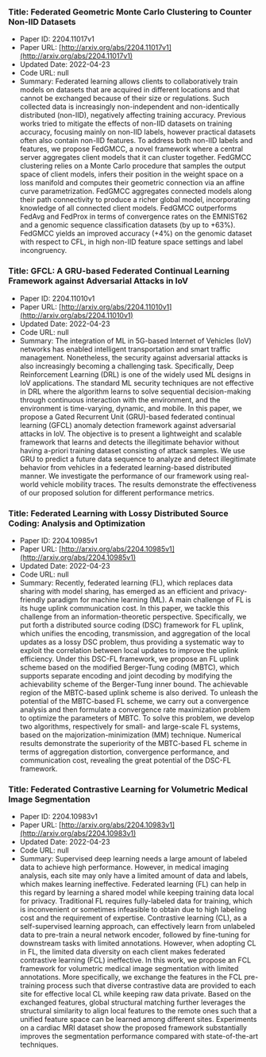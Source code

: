 ### Title: Federated Geometric Monte Carlo Clustering to Counter Non-IID Datasets
* Paper ID: 2204.11017v1
* Paper URL: [http://arxiv.org/abs/2204.11017v1](http://arxiv.org/abs/2204.11017v1)
* Updated Date: 2022-04-23
* Code URL: null
* Summary: Federated learning allows clients to collaboratively train models on datasets
that are acquired in different locations and that cannot be exchanged because
of their size or regulations. Such collected data is increasingly
non-independent and non-identically distributed (non-IID), negatively affecting
training accuracy. Previous works tried to mitigate the effects of non-IID
datasets on training accuracy, focusing mainly on non-IID labels, however
practical datasets often also contain non-IID features. To address both non-IID
labels and features, we propose FedGMCC, a novel framework where a central
server aggregates client models that it can cluster together. FedGMCC
clustering relies on a Monte Carlo procedure that samples the output space of
client models, infers their position in the weight space on a loss manifold and
computes their geometric connection via an affine curve parametrization.
FedGMCC aggregates connected models along their path connectivity to produce a
richer global model, incorporating knowledge of all connected client models.
FedGMCC outperforms FedAvg and FedProx in terms of convergence rates on the
EMNIST62 and a genomic sequence classification datasets (by up to +63%).
FedGMCC yields an improved accuracy (+4%) on the genomic dataset with respect
to CFL, in high non-IID feature space settings and label incongruency.

### Title: GFCL: A GRU-based Federated Continual Learning Framework against Adversarial Attacks in IoV
* Paper ID: 2204.11010v1
* Paper URL: [http://arxiv.org/abs/2204.11010v1](http://arxiv.org/abs/2204.11010v1)
* Updated Date: 2022-04-23
* Code URL: null
* Summary: The integration of ML in 5G-based Internet of Vehicles (IoV) networks has
enabled intelligent transportation and smart traffic management. Nonetheless,
the security against adversarial attacks is also increasingly becoming a
challenging task. Specifically, Deep Reinforcement Learning (DRL) is one of the
widely used ML designs in IoV applications. The standard ML security techniques
are not effective in DRL where the algorithm learns to solve sequential
decision-making through continuous interaction with the environment, and the
environment is time-varying, dynamic, and mobile. In this paper, we propose a
Gated Recurrent Unit (GRU)-based federated continual learning (GFCL) anomaly
detection framework against adversarial attacks in IoV. The objective is to
present a lightweight and scalable framework that learns and detects the
illegitimate behavior without having a-priori training dataset consisting of
attack samples. We use GRU to predict a future data sequence to analyze and
detect illegitimate behavior from vehicles in a federated learning-based
distributed manner. We investigate the performance of our framework using
real-world vehicle mobility traces. The results demonstrate the effectiveness
of our proposed solution for different performance metrics.

### Title: Federated Learning with Lossy Distributed Source Coding: Analysis and Optimization
* Paper ID: 2204.10985v1
* Paper URL: [http://arxiv.org/abs/2204.10985v1](http://arxiv.org/abs/2204.10985v1)
* Updated Date: 2022-04-23
* Code URL: null
* Summary: Recently, federated learning (FL), which replaces data sharing with model
sharing, has emerged as an efficient and privacy-friendly paradigm for machine
learning (ML). A main challenge of FL is its huge uplink communication cost. In
this paper, we tackle this challenge from an information-theoretic perspective.
Specifically, we put forth a distributed source coding (DSC) framework for FL
uplink, which unifies the encoding, transmission, and aggregation of the local
updates as a lossy DSC problem, thus providing a systematic way to exploit the
correlation between local updates to improve the uplink efficiency. Under this
DSC-FL framework, we propose an FL uplink scheme based on the modified
Berger-Tung coding (MBTC), which supports separate encoding and joint decoding
by modifying the achievability scheme of the Berger-Tung inner bound. The
achievable region of the MBTC-based uplink scheme is also derived. To unleash
the potential of the MBTC-based FL scheme, we carry out a convergence analysis
and then formulate a convergence rate maximization problem to optimize the
parameters of MBTC. To solve this problem, we develop two algorithms,
respectively for small- and large-scale FL systems, based on the
majorization-minimization (MM) technique. Numerical results demonstrate the
superiority of the MBTC-based FL scheme in terms of aggregation distortion,
convergence performance, and communication cost, revealing the great potential
of the DSC-FL framework.

### Title: Federated Contrastive Learning for Volumetric Medical Image Segmentation
* Paper ID: 2204.10983v1
* Paper URL: [http://arxiv.org/abs/2204.10983v1](http://arxiv.org/abs/2204.10983v1)
* Updated Date: 2022-04-23
* Code URL: null
* Summary: Supervised deep learning needs a large amount of labeled data to achieve high
performance. However, in medical imaging analysis, each site may only have a
limited amount of data and labels, which makes learning ineffective. Federated
learning (FL) can help in this regard by learning a shared model while keeping
training data local for privacy. Traditional FL requires fully-labeled data for
training, which is inconvenient or sometimes infeasible to obtain due to high
labeling cost and the requirement of expertise. Contrastive learning (CL), as a
self-supervised learning approach, can effectively learn from unlabeled data to
pre-train a neural network encoder, followed by fine-tuning for downstream
tasks with limited annotations. However, when adopting CL in FL, the limited
data diversity on each client makes federated contrastive learning (FCL)
ineffective. In this work, we propose an FCL framework for volumetric medical
image segmentation with limited annotations. More specifically, we exchange the
features in the FCL pre-training process such that diverse contrastive data are
provided to each site for effective local CL while keeping raw data private.
Based on the exchanged features, global structural matching further leverages
the structural similarity to align local features to the remote ones such that
a unified feature space can be learned among different sites. Experiments on a
cardiac MRI dataset show the proposed framework substantially improves the
segmentation performance compared with state-of-the-art techniques.

